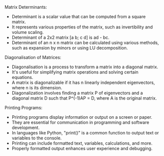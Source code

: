 Matrix Determinants:
- Determinant is a scalar value that can be computed from a square matrix.
- It represents various properties of the matrix, such as invertibility and volume scaling.
- Determinant of a 2x2 matrix [a b; c d] is ad - bc.
- Determinant of an n x n matrix can be calculated using various methods, such as expansion by minors or using LU decomposition.

Diagonalisation of Matrices:
- Diagonalisation is a process to transform a matrix into a diagonal matrix.
- It's useful for simplifying matrix operations and solving certain equations.
- A matrix is diagonalizable if it has n linearly independent eigenvectors, where n is its dimension.
- Diagonalization involves finding a matrix P of eigenvectors and a diagonal matrix D such that P^(-1)AP = D, where A is the original matrix.

Printing Programs:
- Printing programs display information or output on a screen or paper.
- They are essential for communication in programming and software development.
- In languages like Python, "print()" is a common function to output text or variables to the console.
- Printing can include formatted text, variables, calculations, and more.
- Properly formatted output enhances user experience and debugging.


